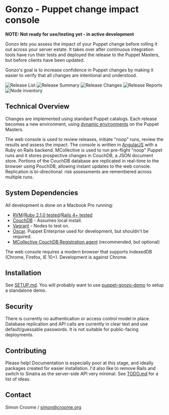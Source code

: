 # Gonzo - Puppet change impact console

**NOTE: Not ready for use/testing yet - in active development**

Gonzo lets you assess the impact of your Puppet change before rolling it out across your server estate.  It takes over after continuous integration tools have run their tests and deployed the release to the Puppet Masters, but before clients have been updated.

Gonzo's goal is to increase confidence in Puppet changes by making it easier to verify that all changes are intentional and understood.

![Release List](https://github.com/croomes/gonzo/raw/master/screenshots/main.jpg)
![Release Summary](https://github.com/croomes/gonzo/raw/master/screenshots/release.jpg)
![Release Changes](https://github.com/croomes/gonzo/raw/master/screenshots/changes.jpg)
![Release Reports](https://github.com/croomes/gonzo/raw/master/screenshots/reports.jpg)
![Node inventory](https://github.com/croomes/gonzo/raw/master/screenshots/nodes.jpg)

## Technical Overview

Changes are implemented using standard Puppet catalogs.  Each release becomes a new environment, using [dynamic environments](http://puppetlabs.com/blog/git-workflow-and-puppet-environments) on the Puppet Masters.

The web console is used to review releases, initiate "noop" runs, review the results and assess the impact.  The console is written in [AngularJS](http://angularjs.org/) with a Ruby on Rails backend.  MCollective is used to run pre-flight "noop" Puppet runs and it stores prospective changes in CouchDB, a JSON document store.  Portions of the CouchDB database are replicated in real-time to the browser using PouchDB, allowing instant updates to the web console.  Replication is bi-directional: risk assessments are remembered across multiple runs.

## System Dependencies

All development is done on a Macbook Pro running:
* [RVM](https://rvm.io/)/[Ruby 2.1.0 tested](https://www.ruby-lang.org)/[Rails 4+ tested](http://rubyonrails.org/)
* [CouchDB](http://couchdb.apache.org/) - Assumes local install.
* [Vagrant](http://www.vagrantup.com/) - Nodes to test on.
* [Oscar](https://github.com/adrienthebo/oscar).  Puppet Enterprise used for development, but shouldn't be required.
* [MCollective CouchDB Registration agent](https://github.com/croomes/marionette-collective/blob/master/plugins/mcollective/agent/registration.rb) (recommended, but optional)

The web console requires a modern browser that supports IndexedDB (Chrome, Firefox, IE 10+).  Development is against Chrome.

## Installation

See [SETUP.md](https://github.com/croomes/gonzo/blob/master/SETUP.md).  You will probably want to use [puppet-gonzo-demo](https://github.com/croomes/puppet-gonzo-demo) to setup a standalone demo.

## Security

There is currently no authentication or access control model in place.  Database replication and API calls are currently in clear text and use default/guessable passwords.  It is not suitable for public-facing deployments.

## Contributing

Please help!  Documentation is especially poor at this stage, and ideally packages created for easier installation.  I'd also like to remove Rails and switch to Sinatra as the server-side API very minimal.  See [TODO.md](https://github.com/croomes/gonzo/blob/master/TODO.md) for a list of ideas.

## Contact

Simon Croome / simon@croome.org